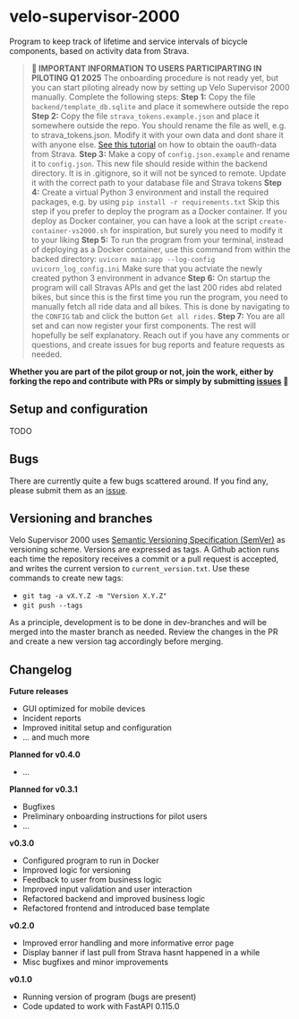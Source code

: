 # velo-supervisor-2000
Program to keep track of lifetime and service intervals of bicycle components, based on activity data from Strava.

> **📡 IMPORTANT INFORMATION TO USERS PARTICIPARTING IN PILOTING Q1 2025**
The onboarding procedure is not ready yet, but you can start piloting already now by setting up Velo Supervisor 2000 manually. Complete the following steps:
**Step 1:** Copy the file `backend/template_db.sqlite` and place it somewhere outside the repo
**Step 2:** Copy the file `strava_tokens.example.json` and place it somewhere outside the repo. You should rename the file as well, e.g. to strava_tokens.json. Modify it with your own data and dont share it with anyone else. [See this tutorial](https://developers.strava.com/docs/getting-started/) on how to obtain the oauth-data from Strava.
**Step 3:** Make a copy of `config.json.example` and rename it to `config.json`. This new file should reside within the backend directory. It is in .gitignore, so it will not be synced to remote. Update it with the correct path to your database file and Strava tokens
**Step 4:** Create a virtual Python 3 environment and install the required packages, e.g. by using `pip install -r requirements.txt` Skip this step if you prefer to deploy the program as a Docker container. If you deploy as Docker container, you can have a look at the script `create-container-vs2000.sh` for inspiration, but surely you need to modify it to your liking
**Step 5:** To run the program from your terminal, instead of deploying as a Docker container, use this command from within the backed directory: `uvicorn main:app --log-config uvicorn_log_config.ini` Make sure that you actviate the newly created python 3 environment in advance
**Step 6:** On startup the program will call Stravas APIs and get the last 200 rides abd related bikes, but since this is the first time you run the program, you need to manually fetch all ride data and all bikes. This is done by navigating to the `CONFIG` tab and click the button `Get all rides`. 
**Step 7:** You are all set and can now register your first components. The rest will hopefully be self explanatory. Reach out if you have any comments or questions, and create issues for bug reports and feature requests as needed.


**Whether you are part of the pilot group or not, join the work, either by forking the repo and contribute with PRs or simply by submitting <a href="https://github.com/xivind/velo-supervisor-2000/issues" class="text-decoration-none">issues</a> 🙋**

## Setup and configuration
TODO

## Bugs
There are currently quite a few bugs scattered around. If you find any, please submit them as an <a href="https://github.com/xivind/velo-supervisor-2000/issues" class="text-decoration-none">issue</a>.

## Versioning and branches
Velo Supervisor 2000 uses <a href="https://semver.org/" class="text-decoration-none">Semantic Versioning Specification (SemVer)</a> as versioning scheme. Versions are expressed as tags. A Github action runs each time the repository receives a commit or a pull request is accepted, and writes the current version to `current_version.txt`. Use these commands to create new tags:
- `git tag -a vX.Y.Z -m "Version X.Y.Z"`
- `git push --tags`

As a principle, development is to be done in dev-branches and will be merged into the master branch as needed. Review the changes in the PR and create a new version tag accordingly before merging.

## Changelog

**Future releases**
- GUI optimized for mobile devices
- Incident reports
- Improved initital setup and configuration
- ... and much more

**Planned for v0.4.0**
- ...

**Planned for v0.3.1**
- Bugfixes
- Preliminary onboarding instructions for pilot users
- ...

**v0.3.0**
- Configured program to run in Docker
- Improved logic for versioning 
- Feedback to user from business logic
- Improved input validation and user interaction
- Refactored backend and improved business logic
- Refactored frontend and introduced base template

**v0.2.0**
- Improved error handling and more informative error page
- Display banner if last pull from Strava hasnt happened in a while
- Misc bugfixes and minor improvements

**v0.1.0**
- Running version of program (bugs are present)
- Code updated to work with FastAPI 0.115.0